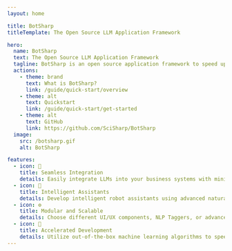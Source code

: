 ```yaml
---
layout: home

title: BotSharp
titleTemplate: The Open Source LLM Application Framework

hero:
  name: BotSharp
  text: The Open Source LLM Application Framework
  tagline: BotSharp is an open source application framework to speed up integrate LLMs into your current business system. 
  actions:
    - theme: brand
      text: What is BotSharp?
      link: /guide/quick-start/overview
    - theme: alt
      text: Quickstart
      link: /guide/quick-start/get-started
    - theme: alt
      text: GitHub
      link: https://github.com/SciSharp/BotSharp
  image:
    src: /botsharp.gif
    alt: BotSharp

features:
  - icon: 📝
    title: Seamless Integration
    details: Easily integrate LLMs into your business systems with minimal effort.
  - icon: 🤖
    title: Intelligent Assistants
    details: Develop intelligent robot assistants using advanced natural language understanding and audio processing technologies.
  - icon: ⚙️
    title: Modular and Scalable
    details: Choose different UI/UX components, NLP Taggers, or advanced algorithms to build a highly compatible and scalable platform.
  - icon: 🚀
    title: Accelerated Development
    details: Utilize out-of-the-box machine learning algorithms to speed up the development of AI applications.
---
```


<style>
:root {
  --vp-home-hero-name-color: transparent;
  --vp-home-hero-name-background: -webkit-linear-gradient(120deg, #bd34fe 30%, #41d1ff);

  --vp-home-hero-image-background-image: linear-gradient(-45deg, #bd34fe 50%, #47caff 50%);
  --vp-home-hero-image-filter: blur(44px);
}

@media (min-width: 640px) {
  :root {
    --vp-home-hero-image-filter: blur(56px);
  }
}

@media (min-width: 960px) {
  :root {
    --vp-home-hero-image-filter: blur(68px);
  }
}
</style>
